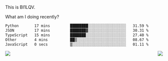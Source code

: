 This is BI1LQV.

What am I doing recently?

<!--START_SECTION:waka-->

```txt
Python       17 mins         ████████░░░░░░░░░░░░░░░░░   31.59 %
JSON         17 mins         ███████▓░░░░░░░░░░░░░░░░░   30.31 %
TypeScript   15 mins         ███████░░░░░░░░░░░░░░░░░░   27.40 %
Other        4 mins          ██▒░░░░░░░░░░░░░░░░░░░░░░   08.67 %
JavaScript   0 secs          ▒░░░░░░░░░░░░░░░░░░░░░░░░   01.11 %
```

<!--END_SECTION:waka-->
<img align="right" src="https://github-readme-stats.vercel.app/api?username=bi1lqv&show_icons=true&count_private=true">

<img src="https://metrics.lecoq.io/bi1lqv?template=classic&base.activity=0&base.community=0&base.repositories=0&base.metadata=0&isocalendar=1&base=header%2C%20activity%2C%20community%2C%20repositories%2C%20metadata&base.indepth=false&base.hireable=false&isocalendar=false&isocalendar.duration=full-year&config.timezone=Asia%2FShanghai">
